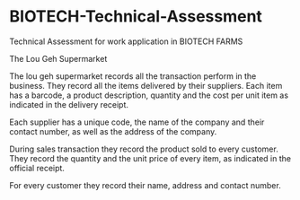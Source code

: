 # BIOTECH-Technical-Assessment
Technical Assessment for work application in BIOTECH FARMS

The Lou Geh Supermarket

The lou geh supermarket records all the transaction perform in the business. They record all the items delivered by their suppliers. Each item has a barcode, a product description, quantity and the cost per unit item as indicated in the delivery receipt.

Each supplier has a unique code, the name of the company and their contact number, as well as the address of the company.

During sales transaction they record the product sold to every customer. They record the quantity and the unit price of every item, as indicated in the official receipt.

For every customer they record their name, address and contact number.
